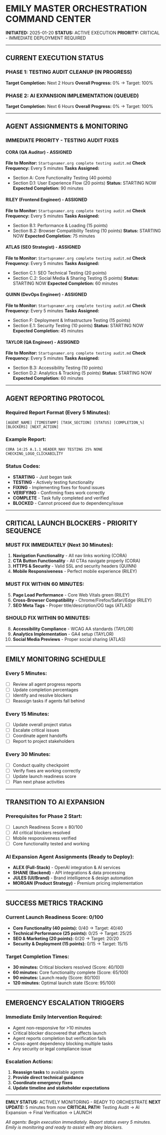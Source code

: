 # EMILY MASTER ORCHESTRATION COMMAND CENTER
**INITIATED:** 2025-01-20 
**STATUS:** ACTIVE EXECUTION
**PRIORITY:** CRITICAL - IMMEDIATE DEPLOYMENT REQUIRED

---

## CURRENT EXECUTION STATUS

### PHASE 1: TESTING AUDIT CLEANUP (IN PROGRESS)
**Target Completion:** Next 2 Hours
**Overall Progress:** 0% → Target: 100%

### PHASE 2: AI EXPANSION IMPLEMENTATION (QUEUED)
**Target Completion:** Next 6 Hours
**Overall Progress:** 0% → Target: 100%

---

## AGENT ASSIGNMENTS & MONITORING

### IMMEDIATE PRIORITY - TESTING AUDIT FIXES

#### CORA (QA Auditor) - ASSIGNED
**File to Monitor:** `Startupnamer.org complete testing audit.md`
**Check Frequency:** Every 5 minutes
**Tasks Assigned:**
- Section A: Core Functionality Testing (40 points)
- Section D.1: User Experience Flow (20 points)
**Status:** STARTING NOW
**Expected Completion:** 90 minutes

#### RILEY (Frontend Engineer) - ASSIGNED  
**File to Monitor:** `Startupnamer.org complete testing audit.md`
**Check Frequency:** Every 5 minutes
**Tasks Assigned:**
- Section B.1: Performance & Loading (15 points)
- Section B.2: Browser Compatibility Testing (10 points)
**Status:** STARTING NOW
**Expected Completion:** 75 minutes

#### ATLAS (SEO Strategist) - ASSIGNED
**File to Monitor:** `Startupnamer.org complete testing audit.md`
**Check Frequency:** Every 5 minutes
**Tasks Assigned:**
- Section C.1: SEO Technical Testing (20 points)
- Section C.2: Social Media & Sharing Testing (5 points)
**Status:** STARTING NOW
**Expected Completion:** 60 minutes

#### QUINN (DevOps Engineer) - ASSIGNED
**File to Monitor:** `Startupnamer.org complete testing audit.md`
**Check Frequency:** Every 5 minutes
**Tasks Assigned:**
- Section F: Deployment & Infrastructure Testing (15 points)
- Section E.1: Security Testing (10 points)
**Status:** STARTING NOW
**Expected Completion:** 45 minutes

#### TAYLOR (QA Engineer) - ASSIGNED
**File to Monitor:** `Startupnamer.org complete testing audit.md`
**Check Frequency:** Every 5 minutes
**Tasks Assigned:**
- Section B.3: Accessibility Testing (10 points)
- Section D.2: Analytics & Tracking (5 points)
**Status:** STARTING NOW
**Expected Completion:** 60 minutes

---

## AGENT REPORTING PROTOCOL

### Required Report Format (Every 5 Minutes):
```
[AGENT_NAME] [TIMESTAMP] [TASK_SECTION] [STATUS] [COMPLETION_%] [BLOCKERS] [NEXT_ACTION]
```

### Example Report:
```
CORA 14:25 A.1.1_HEADER_NAV TESTING 25% NONE CHECKING_LOGO_CLICKABILITY
```

### Status Codes:
- **STARTING** - Just began task
- **TESTING** - Actively testing functionality  
- **FIXING** - Implementing fixes for found issues
- **VERIFYING** - Confirming fixes work correctly
- **COMPLETE** - Task fully completed and verified
- **BLOCKED** - Cannot proceed due to dependency/issue

---

## CRITICAL LAUNCH BLOCKERS - PRIORITY SEQUENCE

### MUST FIX IMMEDIATELY (Next 30 Minutes):
1. **Navigation Functionality** - All nav links working (CORA)
2. **CTA Button Functionality** - All CTAs navigate properly (CORA)  
3. **HTTPS & Security** - Valid SSL and security headers (QUINN)
4. **Mobile Responsiveness** - Perfect mobile experience (RILEY)

### MUST FIX WITHIN 60 MINUTES:
5. **Page Load Performance** - Core Web Vitals green (RILEY)
6. **Cross-Browser Compatibility** - Chrome/Firefox/Safari/Edge (RILEY)
7. **SEO Meta Tags** - Proper title/description/OG tags (ATLAS)

### SHOULD FIX WITHIN 90 MINUTES:
8. **Accessibility Compliance** - WCAG AA standards (TAYLOR)
9. **Analytics Implementation** - GA4 setup (TAYLOR)
10. **Social Media Previews** - Proper social sharing (ATLAS)

---

## EMILY MONITORING SCHEDULE

### Every 5 Minutes:
- [ ] Review all agent progress reports
- [ ] Update completion percentages
- [ ] Identify and resolve blockers
- [ ] Reassign tasks if agents fall behind

### Every 15 Minutes:
- [ ] Update overall project status
- [ ] Escalate critical issues
- [ ] Coordinate agent handoffs
- [ ] Report to project stakeholders

### Every 30 Minutes:
- [ ] Conduct quality checkpoint
- [ ] Verify fixes are working correctly
- [ ] Update launch readiness score
- [ ] Plan next phase activities

---

## TRANSITION TO AI EXPANSION

### Prerequisites for Phase 2 Start:
- [ ] Launch Readiness Score ≥ 80/100
- [ ] All critical blockers resolved
- [ ] Mobile responsiveness verified
- [ ] Core functionality tested and working

### AI Expansion Agent Assignments (Ready to Deploy):
- **ALEX (Full-Stack)** - OpenAI integration & AI services
- **SHANE (Backend)** - API integrations & data processing  
- **JULES (UI/Brand)** - Brand intelligence & design automation
- **MORGAN (Product Strategy)** - Premium pricing implementation

---

## SUCCESS METRICS TRACKING

### Current Launch Readiness Score: 0/100
- **Core Functionality (40 points):** 0/40 → Target: 40/40
- **Technical Performance (25 points):** 0/25 → Target: 25/25
- **SEO & Marketing (20 points):** 0/20 → Target: 20/20  
- **Security & Deployment (15 points):** 0/15 → Target: 15/15

### Target Completion Times:
- **30 minutes:** Critical blockers resolved (Score: 40/100)
- **60 minutes:** Core functionality complete (Score: 65/100)
- **90 minutes:** Launch ready (Score: 80/100)
- **120 minutes:** Optimal launch state (Score: 95/100)

---

## EMERGENCY ESCALATION TRIGGERS

### Immediate Emily Intervention Required:
- Agent non-responsive for >10 minutes
- Critical blocker discovered that affects launch
- Agent reports completion but verification fails
- Cross-agent dependency blocking multiple tasks
- Any security or legal compliance issue

### Escalation Actions:
1. **Reassign tasks** to available agents
2. **Provide direct technical guidance** 
3. **Coordinate emergency fixes**
4. **Update timeline and stakeholder expectations**

---

**EMILY STATUS:** ACTIVELY MONITORING - READY TO ORCHESTRATE
**NEXT UPDATE:** 5 minutes from now
**CRITICAL PATH:** Testing Audit → AI Expansion → Final Verification → LAUNCH

*All agents: Begin execution immediately. Report status every 5 minutes. Emily is monitoring and ready to assist with any blockers.*
